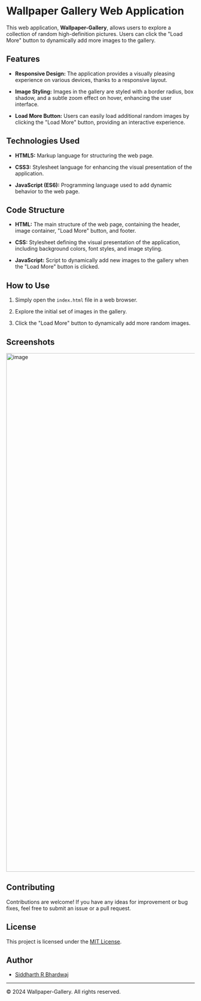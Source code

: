 # Wallpaper Gallery Web Application

This web application, **Wallpaper-Gallery**, allows users to explore a collection of random high-definition pictures. Users can click the "Load More" button to dynamically add more images to the gallery.

## Features

- **Responsive Design:** The application provides a visually pleasing experience on various devices, thanks to a responsive layout.

- **Image Styling:** Images in the gallery are styled with a border radius, box shadow, and a subtle zoom effect on hover, enhancing the user interface.

- **Load More Button:** Users can easily load additional random images by clicking the "Load More" button, providing an interactive experience.

## Technologies Used

- **HTML5:** Markup language for structuring the web page.
  
- **CSS3:** Stylesheet language for enhancing the visual presentation of the application.

- **JavaScript (ES6):** Programming language used to add dynamic behavior to the web page.

## Code Structure

- **HTML:** The main structure of the web page, containing the header, image container, "Load More" button, and footer.

- **CSS:** Stylesheet defining the visual presentation of the application, including background colors, font styles, and image styling.

- **JavaScript:** Script to dynamically add new images to the gallery when the "Load More" button is clicked.

## How to Use

1. Simply open the `index.html` file in a web browser.

2. Explore the initial set of images in the gallery.

3. Click the "Load More" button to dynamically add more random images.

## Screenshots

<img width="1387" alt="image" src="https://github.com/bsid24082/Photo-Gallery-Wallpaper/assets/118895012/717d9a64-6b51-4710-8fcf-10af6e26c9a5">

## Contributing

Contributions are welcome! If you have any ideas for improvement or bug fixes, feel free to submit an issue or a pull request.

## License

This project is licensed under the [MIT License](LICENSE).

## Author

- [Siddharth R Bhardwaj](https://github.com/bsid24082)

---

&copy; 2024 Wallpaper-Gallery. All rights reserved.
